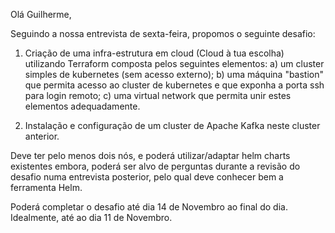 Olá Guilherme,

Seguindo a nossa entrevista de sexta-feira, propomos o seguinte desafio:

1. Criação de uma infra-estrutura em cloud (Cloud à tua escolha) utilizando Terraform composta pelos seguintes elementos:
   a) um cluster simples de kubernetes (sem acesso externo);
   b) uma máquina "bastion" que permita acesso ao cluster de kubernetes e que exponha a porta ssh para login remoto;
   c) uma virtual network que permita unir estes elementos adequadamente.

2. Instalação e configuração de um cluster de Apache Kafka neste cluster anterior.

Deve ter pelo menos dois nós, e poderá utilizar/adaptar helm charts existentes embora, poderá ser alvo de perguntas durante a revisão do desafio numa 
entrevista posterior, pelo qual deve conhecer bem a ferramenta Helm.

Poderá completar o desafio até dia 14 de Novembro ao final do dia. Idealmente, até ao dia 11 de Novembro.
